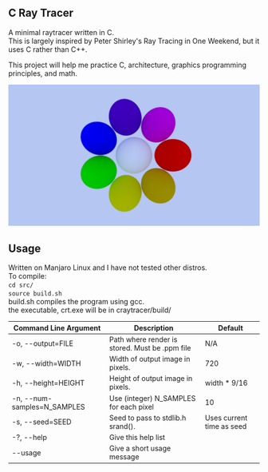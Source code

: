 C Ray Tracer
--
A minimal raytracer written in C.  
This is largely inspired by Peter Shirley's Ray Tracing in One Weekend, but it uses C rather than C++.  

This project will help me practice C, architecture, graphics programming principles, and math.  

![A demo scene](./examples/ex.jpg)

Usage
---
Written on Manjaro Linux and I have not tested other distros.  
To compile:  
`cd src/`  
`source build.sh`  
build.sh compiles the program using gcc.  
the executable, crt.exe will be in craytracer/build/  

| Command Line Argument | Description | Default |
--- | --- | ---
| -o, --output=FILE          | Path where render is stored. Must be .ppm file | N/A |
| -w, --width=WIDTH          | Width of output image in pixels. | 720 |
| -h, --height=HEIGHT        | Height of output image in pixels. | width * 9/16  |
| -n, --num-samples=N_SAMPLES  | Use (integer) N_SAMPLES for each pixel | 10 |
| -s, --seed=SEED              | Seed to pass to stdlib.h srand(). | Uses current time as seed|
| -?, --help                   | Give this help list |
| --usage                  | Give a short usage message |



